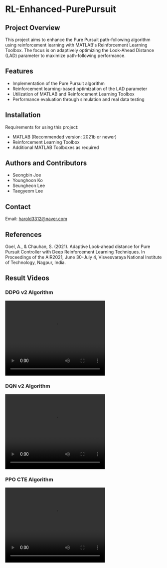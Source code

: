 # RL-Enhanced-PurePursuit

## Project Overview
This project aims to enhance the Pure Pursuit path-following algorithm using reinforcement learning with MATLAB's Reinforcement Learning Toolbox. The focus is on adaptively optimizing the Look-Ahead Distance (LAD) parameter to maximize path-following performance.

## Features
- Implementation of the Pure Pursuit algorithm
- Reinforcement learning-based optimization of the LAD parameter
- Utilization of MATLAB and Reinforcement Learning Toolbox
- Performance evaluation through simulation and real data testing

## Installation
Requirements for using this project:
- MATLAB (Recommended version: 2021b or newer)
- Reinforcement Learning Toolbox
- Additional MATLAB Toolboxes as required

## Authors and Contributors
- Seongbin Joe
- Younghoon Ko
- Seungheon Lee
- Taegyeom Lee

## Contact
Email: harold3312@naver.com

## References
Goel, A., & Chauhan, S. (2021). Adaptive Look-ahead distance for Pure Pursuit Controller with Deep Reinforcement Learning Techniques. In Proceedings of the AIR2021, June 30-July 4, Visvesvaraya National Institute of Technology, Nagpur, India.

## Result Videos

### DDPG v2 Algorithm
<video src="./DDPG_v2_2000.mp4" width="320" height="240" controls>
  Your browser does not support the video tag.
</video>

### DQN v2 Algorithm
<video src="./DQN_V2_2000.mp4" width="320" height="240" controls>
  Your browser does not support the video tag.
</video>

### PPO CTE Algorithm
<video src="./PPO_CTE_2000.mp4" width="320" height="240" controls>
  Your browser does not support the video tag.
</video>


